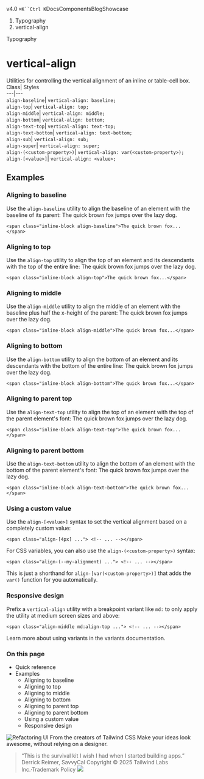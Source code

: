 v4.0
`⌘K``Ctrl K`DocsComponentsBlogShowcase
  1. Typography
  2. vertical-align


Typography
# vertical-align
Utilities for controlling the vertical alignment of an inline or table-cell box.
Class| Styles  
---|---  
`align-baseline`| `vertical-align: baseline;`  
`align-top`| `vertical-align: top;`  
`align-middle`| `vertical-align: middle;`  
`align-bottom`| `vertical-align: bottom;`  
`align-text-top`| `vertical-align: text-top;`  
`align-text-bottom`| `vertical-align: text-bottom;`  
`align-sub`| `vertical-align: sub;`  
`align-super`| `vertical-align: super;`  
`align-(<custom-property>)`| `vertical-align: var(<custom-property>);`  
`align-[<value>]`| `vertical-align: <value>;`  
## Examples
### Aligning to baseline
Use the `align-baseline` utility to align the baseline of an element with the baseline of its parent:
The quick brown fox jumps over the lazy dog.
```
<span class="inline-block align-baseline">The quick brown fox...</span>
```

### Aligning to top
Use the `align-top` utility to align the top of an element and its descendants with the top of the entire line:
The quick brown fox jumps over the lazy dog.
```
<span class="inline-block align-top">The quick brown fox...</span>
```

### Aligning to middle
Use the `align-middle` utility to align the middle of an element with the baseline plus half the x-height of the parent:
The quick brown fox jumps over the lazy dog.
```
<span class="inline-block align-middle">The quick brown fox...</span>
```

### Aligning to bottom
Use the `align-bottom` utility to align the bottom of an element and its descendants with the bottom of the entire line:
The quick brown fox jumps over the lazy dog.
```
<span class="inline-block align-bottom">The quick brown fox...</span>
```

### Aligning to parent top
Use the `align-text-top` utility to align the top of an element with the top of the parent element's font:
The quick brown fox jumps over the lazy dog.
```
<span class="inline-block align-text-top">The quick brown fox...</span>
```

### Aligning to parent bottom
Use the `align-text-bottom` utility to align the bottom of an element with the bottom of the parent element's font:
The quick brown fox jumps over the lazy dog.
```
<span class="inline-block align-text-bottom">The quick brown fox...</span>
```

### Using a custom value
Use the `align-[<value>]` syntax to set the vertical alignment based on a completely custom value:
```
<span class="align-[4px] ..."> <!-- ... --></span>
```

For CSS variables, you can also use the `align-(<custom-property>)` syntax:
```
<span class="align-(--my-alignment) ..."> <!-- ... --></span>
```

This is just a shorthand for `align-[var(<custom-property>)]` that adds the `var()` function for you automatically.
### Responsive design
Prefix a `vertical-align` utility with a breakpoint variant like `md:` to only apply the utility at medium screen sizes and above:
```
<span class="align-middle md:align-top ..."> <!-- ... --></span>
```

Learn more about using variants in the variants documentation.
### On this page
  * Quick reference
  * Examples
    * Aligning to baseline
    * Aligning to top
    * Aligning to middle
    * Aligning to bottom
    * Aligning to parent top
    * Aligning to parent bottom
    * Using a custom value
    * Responsive design


![Refactoring UI](https://tailwindcss.com/_next/image?url=%2F_next%2Fstatic%2Fmedia%2Fbook-promo.27d91093.png&w=256&q=75)
From the creators of Tailwind CSS
Make your ideas look awesome, without relying on a designer.
> “This is the survival kit I wish I had when I started building apps.”
> Derrick Reimer, SavvyCal
Copyright © 2025 Tailwind Labs Inc.·Trademark Policy
![](https://cdn.usefathom.com/?h=https%3A%2F%2Ftailwindcss.com&p=%2Fdocs%2Fvertical-align&r=&sid=PMFMDJGK&qs=%7B%7D&cid=80494333)
